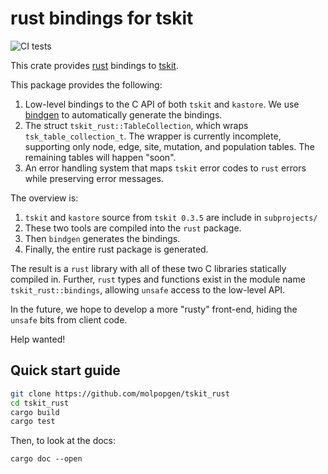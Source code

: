 # rust bindings for tskit

![CI tests](https://github.com/molpopgen/tskit_rust/workflows/CI/badge.svg)

This crate provides [rust](https://www.rust-lang.org/) bindings to [tskit](https://github.com/tskit-dev/tskit).

This package provides the following:

1. Low-level bindings to the C API of both `tskit` and `kastore`.
   We use [bindgen](https://docs.rs/bindgen) to automatically generate the bindings.
2. The struct `tskit_rust::TableCollection`, which wraps
   `tsk_table_collection_t`. The wrapper is currently
   incomplete, supporting only node, edge, site,
   mutation, and population tables.  The remaining
   tables will happen "soon".
3. An error handling system that maps `tskit` error
   codes to `rust` errors while preserving error messages.

The overview is:

1. `tskit` and `kastore` source from `tskit 0.3.5` are include in `subprojects/`
2. These two tools are compiled into the `rust` package.
3. Then `bindgen` generates the bindings.
4. Finally, the entire rust package is generated.

The result is a `rust` library with all of these two C libraries statically compiled in.
Further, `rust` types and functions exist in the module name `tskit_rust::bindings`, allowing `unsafe` access to the low-level API.

In the future, we hope to develop a more "rusty" front-end, hiding the `unsafe` bits from client code.

Help wanted!

## Quick start guide

```sh
git clone https://github.com/molpopgen/tskit_rust
cd tskit_rust
cargo build
cargo test
```

Then, to look at the docs:

```
cargo doc --open
```
